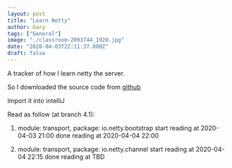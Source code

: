 ```yaml
---
layout: post
title: "Learn Netty"
author: Gary
tags: ["General"]
image: "./classroom-2093744_1920.jpg"
date: "2020-04-03T22:11:37.000Z"
draft: false
---
```


A tracker of how I learn netty the server.

So I downloaded the source code from [github](https://github.com/netty/netty/)

Import it into intelliJ

Read as follow (at branch 4.1):

1. module: transport, package: io.netty.bootstrap
    start reading at 2020-04-03 21:00
    done reading at 2020-04-04 22:00

1. module: transport, package: io.netty.channel
    start reading at 2020-04-04 22:15
    done reading at TBD
